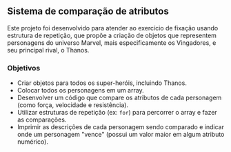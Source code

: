 ## Sistema de comparação de atributos

Este projeto foi desenvolvido para atender ao exercício de fixação usando estrutura de repetição, que propõe a criação de objetos que representem personagens do universo Marvel, mais especificamente os Vingadores, e seu principal rival, o Thanos.

### Objetivos
- Criar objetos para todos os super-heróis, incluindo Thanos.
- Colocar todos os personagens em um array.
- Desenvolver um código que compare os atributos de cada personagem (como força, velocidade e resistência).
- Utilizar estruturas de repetição (ex: `for`) para percorrer o array e fazer as comparações.
- Imprimir as descrições de cada personagem sendo comparado e indicar onde um personagem "vence" (possui um valor maior em algum atributo numérico).



